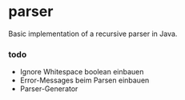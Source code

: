 # parser
Basic implementation of a recursive parser in Java.

### todo
- Ignore Whitespace boolean einbauen
- Error-Messages beim Parsen einbauen
- Parser-Generator